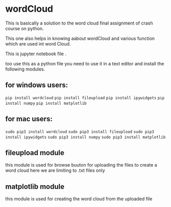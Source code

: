 # wordCloud
This is basically a solution to the word cloud final assignment of crash course on python.

This one also helps in knowing aabout wordCloud and various function which are used int word Cloud.

This is jupyter notebook file .

too use this as a python file you need to use it in a text editor
and install the following modules.

## for windows users:

```pip install wordcloud```
```pip install fileupload```
```pip install ipywidgets```
```pip install numpy```
```pip install matplotlib```

## for mac users:

```sudo pip3 install wordcloud```
```sudo pip3 install fileupload```
```sudo pip3 install ipywidgets```
```sudo pip3 install numpy```
```sudo pip3 install matplotlib```

## fileupload module
this module is used for browse buuton for uploading the files to create a word cloud here we are limiting to .txt files only

## matplotlib module
this module is used for creating the word cloud from the uploaded file
